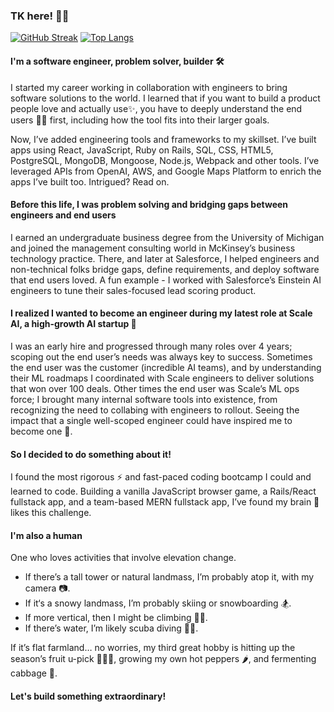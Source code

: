 ### TK here! 👩‍💻

[![GitHub Streak](http://github-readme-streak-stats.herokuapp.com?user=taisiat&theme=dark&background=000000)](https://git.io/streak-stats)
[![Top Langs](https://github-readme-stats.vercel.app/api/top-langs/?username=taisiat&layout=compact&theme=vision-friendly-dark)](https://github.com/anuraghazra/github-readme-stats)

#### I'm a software engineer, problem solver, builder 🛠
I started my career working in collaboration with engineers to bring software solutions to the world. I learned that if you want to build a product people love and actually use✨, you have to deeply understand the end users 🕵️‍♀️ first, including how the tool fits into their larger goals. 

Now, I’ve added engineering tools and frameworks to my skillset. I’ve built apps using React, JavaScript, Ruby on Rails, SQL, CSS, HTML5, PostgreSQL, MongoDB, Mongoose, Node.js, Webpack and other tools. I’ve leveraged APIs from OpenAI, AWS, and Google Maps Platform to enrich the apps I’ve built too. Intrigued? Read on.

#### Before this life, I was problem solving and bridging gaps between engineers and end users
I earned an undergraduate business degree from the University of Michigan and joined the management consulting world in McKinsey’s business technology practice. There, and later at Salesforce, I helped engineers and non-technical folks bridge gaps, define requirements, and deploy software that end users loved. A fun example - I worked with Salesforce’s Einstein AI engineers to tune their sales-focused lead scoring product.

#### I realized I wanted to become an engineer during my latest role at Scale AI, a high-growth AI startup 🤖
I was an early hire and progressed through many roles over 4 years; scoping out the end user’s needs was always key to success. Sometimes the end user was the customer (incredible AI teams), and by understanding their ML roadmaps I coordinated with Scale engineers to deliver solutions that won over 100 deals. Other times the end user was Scale’s ML ops force; I brought many internal software tools into existence, from recognizing the need to collabing with engineers to rollout. Seeing the impact that a single well-scoped engineer could have inspired me to become one 🌟. 

#### So I decided to do something about it!
I found the most rigorous ⚡ and fast-paced coding bootcamp I could and learned to code. Building a vanilla JavaScript browser game, a Rails/React fullstack app, and a team-based MERN fullstack app, I’ve found my brain 🧠 likes this challenge.

#### I'm also a human
One who loves activities that involve elevation change. 
 - If there’s a tall tower or natural landmass, I’m probably atop it, with my camera 📷. 
 - If it‘s a snowy landmass, I’m probably skiing or snowboarding 🏂.
 - If more vertical, then I might be climbing 🧗‍♀️.
 - If there’s water, I’m likely scuba diving 🧜‍♀️. 

If it’s flat farmland… no worries, my third great hobby is hitting up the season’s fruit u-pick 🍒🍓🍎, growing my own hot peppers 🌶, and fermenting cabbage 🥬.

#### Let's build something extraordinary!
